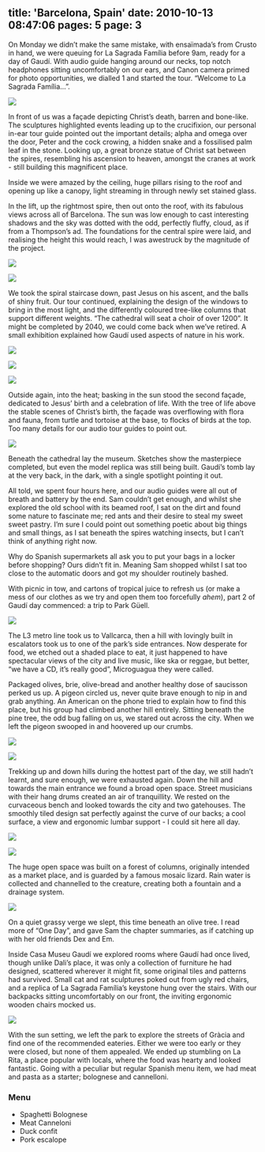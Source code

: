 title: 'Barcelona, Spain'
date: 2010-10-13 08:47:06
pages: 5
page: 3
---

On Monday we didn’t make the same mistake, with ensaïmada’s from Crusto in hand, we were queuing for La Sagrada Família before 9am, ready for a day of Gaudí. With audio guide hanging around our necks, top notch headphones sitting uncomfortably on our ears, and Canon camera primed for photo opportunities, we dialled 1 and started the tour. “Welcome to La Sagrada Família...”.

[![](http://host.trivialbeing.org/up/small/spain-cadaques-barcelona-201.jpg)](http://host.trivialbeing.org/up/spain-cadaques-barcelona-201.jpg)

In front of us was a façade depicting Christ’s death, barren and bone-like. The sculptures highlighted events leading up to the crucifixion, our personal in-ear tour guide pointed out the important details; alpha and omega over the door, Peter and the cock crowing, a hidden snake and a fossilised palm leaf in the stone. Looking up, a great bronze statue of Christ sat between the spires, resembling his ascension to heaven, amongst the cranes at work - still building this magnificent place.

Inside we were amazed by the ceiling, huge pillars rising to the roof and opening up like a canopy, light streaming in through newly set stained glass.

In the lift, up the rightmost spire, then out onto the roof, with its fabulous views across all of Barcelona. The sun was low enough to cast interesting shadows and the sky was dotted with the odd, perfectly fluffy, cloud, as if from a Thompson’s ad. The foundations for the central spire were laid, and realising the height this would reach, I was awestruck by the magnitude of the project.

[![](http://host.trivialbeing.org/up/small/spain-cadaques-barcelona-208.jpg)](http://host.trivialbeing.org/up/spain-cadaques-barcelona-208.jpg)

[![](http://host.trivialbeing.org/up/small/spain-cadaques-barcelona-209.jpg)](http://host.trivialbeing.org/up/spain-cadaques-barcelona-209.jpg)

We took the spiral staircase down, past Jesus on his ascent, and the balls of shiny fruit. Our tour continued, explaining the design of the windows to bring in the most light, and the differently coloured tree-like columns that support different weights. “The cathedral will seat a choir of over 1200”. It might be completed by 2040, we could come back when we’ve retired. A small exhibition explained how Gaudí used aspects of nature in his work.

[![](http://host.trivialbeing.org/up/small/spain-cadaques-barcelona-215.jpg)](http://host.trivialbeing.org/up/spain-cadaques-barcelona-215.jpg)

[![](http://host.trivialbeing.org/up/small/spain-cadaques-barcelona-216.jpg)](http://host.trivialbeing.org/up/spain-cadaques-barcelona-216.jpg)

[![](http://host.trivialbeing.org/up/small/spain-cadaques-barcelona-220.jpg)](http://host.trivialbeing.org/up/spain-cadaques-barcelona-220.jpg)

Outside again, into the heat; basking in the sun stood the second façade, dedicated to Jesus’ birth and a celebration of life. With the tree of life above the stable scenes of Christ’s birth, the façade was overflowing with flora and fauna, from turtle and tortoise at the base, to flocks of birds at the top. Too many details for our audio tour guides to point out.

[![](http://host.trivialbeing.org/up/small/spain-cadaques-barcelona-323.jpg)](http://host.trivialbeing.org/up/spain-cadaques-barcelona-323.jpg)

Beneath the cathedral lay the museum. Sketches show the masterpiece completed, but even the model replica was still being built. Gaudí’s tomb lay at the very back, in the dark, with a single spotlight pointing it out.

All told, we spent four hours here, and our audio guides were all out of breath and battery by the end. Sam couldn’t get enough, and whilst she explored the old school with its beamed roof, I sat on the dirt and found some nature to fascinate me; red ants and their desire to steal my sweet sweet pastry. I’m sure I could point out something poetic about big things and small things, as I sat beneath the spires watching insects, but I can’t think of anything right now.

Why do Spanish supermarkets all ask you to put your bags in a locker before shopping? Ours didn’t fit in. Meaning Sam shopped whilst I sat too close to the automatic doors and got my shoulder routinely bashed.

With picnic in tow, and cartons of tropical juice to refresh us (or make a mess of our clothes as we try and open them too forcefully *ahem*), part 2 of Gaudí day commenced: a trip to Park Güell.

[![](http://host.trivialbeing.org/up/small/spain-cadaques-barcelona-223.jpg)](http://host.trivialbeing.org/up/spain-cadaques-barcelona-223.jpg)

The L3 metro line took us to Vallcarca, then a hill with lovingly built in escalators took us to one of the park’s side entrances. Now desperate for food, we etched out a shaded place to eat, it just happened to have spectacular views of the city and live music, like ska or reggae, but better, “we have a CD, it’s really good”, Microguagua they were called.

Packaged olives, brie, olive-bread and another healthy dose of saucisson perked us up. A pigeon circled us, never quite brave enough to nip in and grab anything. An American on the phone tried to explain how to find this place, but his group had climbed another hill entirely. Sitting beneath the pine tree, the odd bug falling on us, we stared out across the city. When we left the pigeon swooped in and hoovered up our crumbs.

[![](http://host.trivialbeing.org/up/small/spain-cadaques-barcelona-228.jpg)](http://host.trivialbeing.org/up/spain-cadaques-barcelona-228.jpg)

[![](http://host.trivialbeing.org/up/small/spain-cadaques-barcelona-229.jpg)](http://host.trivialbeing.org/up/spain-cadaques-barcelona-229.jpg)

Trekking up and down hills during the hottest part of the day, we still hadn’t learnt, and sure enough, we were exhausted again. Down the hill and towards the main entrance we found a broad open space. Street musicians with their hang drums created an air of tranquillity. We rested on the curvaceous bench and looked towards the city and two gatehouses. The smoothly tiled design sat perfectly against the curve of our backs; a cool surface, a view and ergonomic lumbar support - I could sit here all day.

[![](http://host.trivialbeing.org/up/small/spain-cadaques-barcelona-232.jpg)](http://host.trivialbeing.org/up/spain-cadaques-barcelona-232.jpg)

[![](http://host.trivialbeing.org/up/small/spain-cadaques-barcelona-233.jpg)](http://host.trivialbeing.org/up/spain-cadaques-barcelona-233.jpg)

The huge open space was built on a forest of columns, originally intended as a market place, and is guarded by a famous mosaic lizard. Rain water is collected and channelled to the creature, creating both a fountain and a drainage system.

[![](http://host.trivialbeing.org/up/small/spain-cadaques-barcelona-235.jpg)](http://host.trivialbeing.org/up/spain-cadaques-barcelona-235.jpg)

On a quiet grassy verge we slept, this time beneath an olive tree. I read more of “One Day”, and gave Sam the chapter summaries, as if catching up with her old friends Dex and Em.

Inside Casa Museu Gaudí we explored rooms where Gaudí had once lived, though unlike Dali’s place, it was only a collection of furniture he had designed, scattered wherever it might fit, some original tiles and patterns had survived. Small cat and rat sculptures poked out from ugly red chairs, and a replica of La Sagrada Família’s keystone hung over the stairs. With our backpacks sitting uncomfortably on our front, the inviting ergonomic wooden chairs mocked us.

[![](http://host.trivialbeing.org/up/small/spain-cadaques-barcelona-237.jpg)](http://host.trivialbeing.org/up/spain-cadaques-barcelona-237.jpg)

With the sun setting, we left the park to explore the streets of Gràcia and find one of the recommended eateries. Either we were too early or they were closed, but none of them appealed. We ended up stumbling on La Rita, a place popular with locals, where the food was hearty and looked fantastic. Going with a peculiar but regular Spanish menu item, we had meat and pasta as a starter; bolognese and cannelloni.

<div class="menu">

### Menu

*   Spaghetti Bolognese
*   Meat Canneloni
*   Duck confit
*   Pork escalope
</div>

